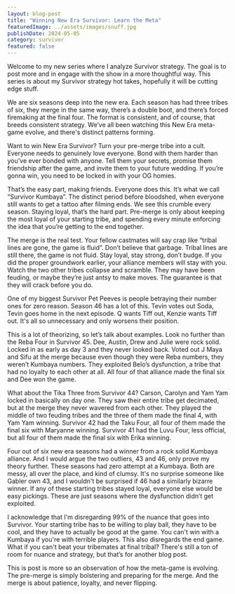 ```yaml
---
layout: blog-post
title: "Winning New Era Survivor: Learn the Meta"
featuredImage: ../assets/images/snuff.jpg
publishDate: 2024-05-05
category: survivor
featured: false
---
```


Welcome to my new series where I analyze Survivor strategy. The goal is to post more and in engage with the show in a more thoughtful way. This series is about my Survivor strategy hot takes, hopefully it will be cutting edge stuff. 

We are six seasons deep into the new era. Each season has had three tribes of six, they merge in the same way, there’s a double boot, and there’s forced firemaking at the final four. The format is consistent, and of course, that breeds consistent strategy. We’ve all been watching this New Era meta-game evolve, and there's distinct patterns forming.

Want to win New Era Survivor? Turn your pre-merge tribe into a cult. Everyone needs to genuinely love everyone. Bond with them harder than you’ve ever bonded with anyone. Tell them your secrets, promise them friendship after the game, and invite them to your future wedding. If you’re gonna win, you need to be locked in with your OG homies.

That’s the easy part, making friends. Everyone does this. It’s what we call “Survivor Kumbaya”. The distinct period before bloodshed, when everyone still wants to get a tattoo after filming ends. We see this crumble every season. Staying loyal, that’s the hard part. Pre-merge is only about keeping the most loyal of your starting tribe, and spending every minute enforcing the idea that you’re getting to the end together.

The merge is the real test. Your fellow castmates will say crap like “tribal lines are gone, the game is fluid”. Don’t believe that garbage. Tribal lines are still there, the game is not fluid. Stay loyal, stay strong, don’t budge. If you did the proper groundwork earlier, your alliance members will stay with you. Watch the two other tribes collapse and scramble. They may have been feuding, or maybe they’re just antsy to make moves. The guarantee is that they will crack before you do.

One of my biggest Survivor Pet Peeves is people betraying their number ones for zero reason. Season 46 has a lot of this. Tevin votes out Soda, Tevin goes home in the next episode. Q wants Tiff out, Kenzie wants Tiff out. It's all so unnecessary and only worsens their position.

This is a lot of theorizing, so let’s talk about examples. Look no further than the Reba Four in Survivor 45. Dee, Austin, Drew and Julie were rock solid. Locked in as early as day 3 and they never looked back. Voted out J Maya and Sifu at the merge because even though they were Reba numbers, they weren’t Kumbaya numbers. They exploited Belo’s dysfunction, a tribe that had no loyalty to each other at all. All four of that alliance made the final six and Dee won the game.

What about the Tika Three from Survivor 44? Carson, Carolyn and Yam Yam locked in basically on day one. They saw their entire tribe get decimated, but at the merge they never wavered from each other. They played the middle of two feuding tribes and the three of them made the final 4, with Yam Yam winning. Survivor 42 had the Taku Four, all four of them made the final six with Maryanne winning. Survivor 41 had the Luvu Four, less official, but all four of them made the final six with Erika winning.

Four out of six new era seasons had a winner from a rock solid Kumbaya alliance. And I would argue the two outliers, 43 and 46, only prove my theory further. These seasons had zero attempt at a Kumbaya. Both are messy, all over the place, and kind of clumsy. It's no surprise someone like Gabler own 43, and I wouldn't be surprised if 46 had a similarly bizarre winner.  If any of these starting tribes stayed loyal, everyone else would be easy pickings. These are just seasons where the dysfunction didn’t get exploited.

I acknowledge that I'm disregarding 99% of the nuance that goes into Survivor. Your starting tribe has to be willing to play ball, they have to be cool, and they have to actually be good at the game. You can't win with a Kumbaya if you're with terrible players. This also disregards the end game. What if you can't beat your tribemates at final tribal? There's still a ton of room for nuance and strategy, but that’s for another blog post.

This is post is more so an observation of how the meta-game is evolving. The pre-merge is simply bolstering and preparing for the merge. And the merge is about patience, loyalty, and never flipping.